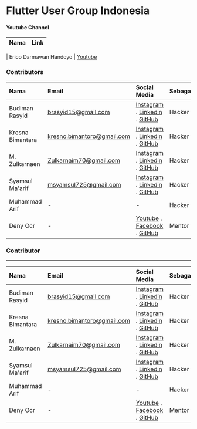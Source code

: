 # Flutter User Group Indonesia

#### Youtube Channel
| Nama | Link  |
| :--- | :--- |
<!-- YoutubeChannelGeneratorStart -->
| Erico Darmawan Handoyo | [Youtube](https://www.youtube.com/c/EricoDarmawanHandoyo)
<!-- YoutubeChannelGeneratorEnd -->
### Contributors

| Nama | Email    | Social Media  | Sebagai  |
| :---   | :--- | :--- | :--- |
| Budiman Rasyid | brasyid15@gmail.com | [Instagram](https://www.instagram.com/rsyd29/) . [Linkedin](https://www.linkedin.com/in/budimanrasyid/) . [GitHub](https://github.com/rsyd29) | Hacker
| Kresna Bimantara | kresno.bimantoro@gmail.com | [Instagram](https://www.instagram.com/bimbimzzz/) . [Linkedin](https://www.linkedin.com/in/kresno-bimantoro-a97865a4/) . [GitHub](https://github.com/bimbimzzz) | Hacker
| M. Zulkarnaen | Zulkarnaim70@gmail.com | [Instagram](https://www.instagram.com/zulkarnaimz/) . [Linkedin](http://www.linkedin.com/in/zulkarnaen137) . [GitHub](https://github.com/magerngulik) | Hacker
| Syamsul Ma'arif | msyamsul725@gmail.com | [Instagram](https://www.instagram.com/msyamsul725/) . [Linkedin](https://www.linkedin.com/in/syamsul-maarif-a7475422a/) . [GitHub](https://github.com/Msyamsul7251) | Hacker
| Muhammad Arif | - | - | Hacker
| Deny Ocr | - | [Youtube](https://www.youtube.com/c/CapekNgoding) . [Facebook](https://www.facebook.com/profile.php?id=100071170189683) . [GitHub](https://github.com/denyocrworld) | Mentor



### Contributor
---

| Nama | Email    | Social Media  | Sebagai  |
| :---   | :--- | :--- | :--- |
| Budiman Rasyid | brasyid15@gmail.com | [Instagram](https://www.instagram.com/rsyd29/) . [Linkedin](https://www.linkedin.com/in/budimanrasyid/) . [GitHub](https://github.com/rsyd29) | Hacker
| Kresna Bimantara | kresno.bimantoro@gmail.com | [Instagram](https://www.instagram.com/bimbimzzz/) . [Linkedin](https://www.linkedin.com/in/kresno-bimantoro-a97865a4/) . [GitHub](https://github.com/bimbimzzz) | Hacker
| M. Zulkarnaen | Zulkarnaim70@gmail.com | [Instagram](https://www.instagram.com/zulkarnaimz/) . [Linkedin](http://www.linkedin.com/in/zulkarnaen137) . [GitHub](https://github.com/magerngulik) | Hacker
| Syamsul Ma'arif | msyamsul725@gmail.com | [Instagram](https://www.instagram.com/msyamsul725/) . [Linkedin](https://www.linkedin.com/in/syamsul-maarif-a7475422a/) . [GitHub](https://github.com/Msyamsul7251) | Hacker
| Muhammad Arif | - | - | Hacker
| Deny Ocr | - | [Youtube](https://www.youtube.com/c/CapekNgoding) . [Facebook](https://www.facebook.com/profile.php?id=100071170189683) . [GitHub](https://github.com/denyocrworld) | Mentor


